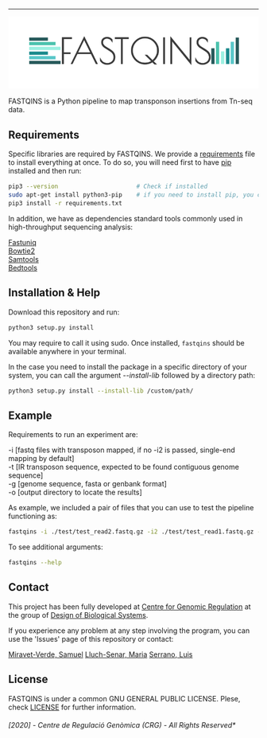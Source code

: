---

<p align="center">
  <img src=".logo/fastqins.png"/>
</p>

FASTQINS is a Python pipeline to map transponson insertions from Tn-seq data. 

## Requirements
Specific libraries are required by FASTQINS. We provide a [requirements](./requirements.txt) file to install everything at once. To do so, you will need first to have [pip](https://pip.pypa.io/en/stable/installing/) installed and then run:

```bash
pip3 --version                      # Check if installed
sudo apt-get install python3-pip    # if you need to install pip, you can check installation with the previous command
pip3 install -r requirements.txt

```


In addition, we have as dependencies standard tools commonly used in high-throughput sequencing analysis:

  [Fastuniq](https://sourceforge.net/projects/fastuniq/) <br /> 
  [Bowtie2](http://bowtie-bio.sourceforge.net/bowtie2/manual.shtml)<br />
  [Samtools](http://www.htslib.org/)<br/>
  [Bedtools](https://bedtools.readthedocs.io/en/latest/)

## Installation & Help

Download this repository and run:

```bash
python3 setup.py install
```

You may require to call it using sudo. Once installed, `fastqins` should be available anywhere in your terminal.

In the case you need to install the package in a specific directory of your system, you can call the argument *--install-lib* followed by a directory path:

```bash
python3 setup.py install --install-lib /custom/path/
```

## Example

Requirements to run an experiment are: 

  -i [fastq files with transposon mapped, if no -i2 is passed, single-end mapping by default] <br />
  -t [IR transposon sequence, expected to be found contiguous genome sequence] <br />
  -g [genome sequence, fasta or genbank format]  <br />
  -o [output directory to locate the results]

As example, we included a pair of files that you can use to test the pipeline functioning as:

```bash
fastqins -i ./test/test_read2.fastq.gz -i2 ./test/test_read1.fastq.gz -t TACGGACTTTATC -g ./test/NC_000912.fna -o test -v -r 0
```

To see additional arguments:
```bash
fastqins --help
```
 
## Contact

This project has been fully developed at [Centre for Genomic Regulation](http://www.crg.eu/) at the group of [Design of Biological Systems](http://www.crg.eu/en/luis_serrano).

If you experience any problem at any step involving the program, you can use the 'Issues' page of this repository or contact:

[Miravet-Verde, Samuel](mailto:samuel.miravet@crg.eu)
[Lluch-Senar, Maria](mailto:maria.lluch@crg.eu)
[Serrano, Luis](mailto:luis.serrano@crg.eu)

## License

FASTQINS is under a common GNU GENERAL PUBLIC LICENSE. Plese, check [LICENSE](./LICENSE) for further information.

###### [2020] - Centre de Regulació Genòmica (CRG) - All Rights Reserved*

